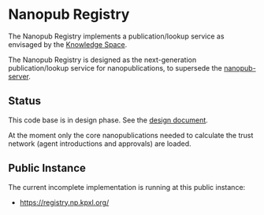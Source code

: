 # Nanopub Registry

The Nanopub Registry implements a publication/lookup service as envisaged by the [Knowledge Space](https://w3id.org/knowledge-space/).

The Nanopub Registry is designed as the next-generation publication/lookup service for nanopublications, to supersede the
[nanopub-server](https://github.com/tkuhn/nanopub-server).


## Status

This code base is in design phase. See the [design document](design.md).

At the moment only the core nanopublications needed to calculate the trust network (agent introductions and approvals) are loaded.


## Public Instance

The current incomplete implementation is running at this public instance:

- https://registry.np.kpxl.org/

